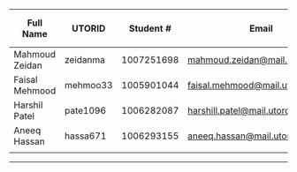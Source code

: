 | Full Name    | UTORID | Student #  | Email                         | Best Way to Contact   | Github Username  |
|--------------|--------|------------|-------------------------------|-----------------------|------------------|                   
|Mahmoud Zeidan|zeidanma|1007251698  |mahmoud.zeidan@mail.utoronto.ca|Discord                |MamdoohK          |
|Faisal Mehmood|mehmoo33|1005901044  |faisal.mehmood@mail.utoronto.ca|Discord                |faisalt14         |
|Harshil Patel|pate1096|1006282087   |harshill.patel@mail.utoronto.ca|Discord                |Harshil-Patel28   |
|Aneeq Hassan  |hassa671|1006293155  |aneeq.hassan@mail.utoronto.ca  |Discord                |HassanA01         |
|              |        |            |       			                   |                       |                  |

---
